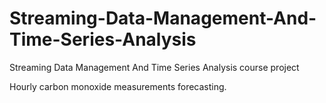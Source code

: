 # Streaming-Data-Management-And-Time-Series-Analysis
Streaming Data Management And Time Series Analysis course project

Hourly carbon monoxide measurements forecasting.
